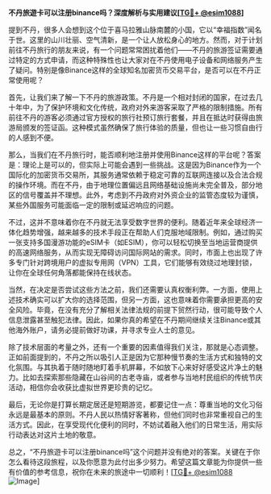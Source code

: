 **不丹旅遊卡可以注册binance吗？深度解析与实用建议[[TG💪+ @esim1088](https://t.me/s/esim1088)]**

提到不丹，很多人会想到这个位于喜马拉雅山脉南麓的小国，它以“幸福指数”闻名于世。这里的山川壮丽、空气清新，是一个让人放松身心的地方。然而，对于计划前往不丹旅行的朋友来说，有一个问题常常困扰着他们——不丹的旅游签证需要通过特定的方式申请，而这种特殊性也让大家对在不丹使用电子设备和网络服务产生了疑问。特别是像Binance这样的全球知名加密货币交易平台，是否可以在不丹正常使用呢？

首先，让我们来了解一下不丹的旅游政策。不丹是一个相对封闭的国家，在过去几十年中，为了保护环境和文化传统，政府对外来游客采取了严格的限制措施。所有前往不丹的游客必须通过官方授权的旅行社预订旅行套餐，并且在抵达时获得由旅游局颁发的签证函。这种模式虽然确保了旅行体验的质量，但也让一些习惯自由行的人感到不便。

那么，当我们在不丹旅行时，能否顺利地注册并使用Binance这样的平台呢？答案是：理论上是可以的，但实际上可能会遇到一些挑战。这是因为Binance作为一个国际化的加密货币交易所，其服务通常依赖于稳定可靠的互联网连接以及合法合规的操作环境。而在不丹，由于地理位置偏远且网络基础设施尚未完全普及，部分地区的信号覆盖并不理想。此外，考虑到不丹政府对外资企业的监管态度较为谨慎，某些外国服务可能面临一定的限制或延迟响应的问题。

不过，这并不意味着你在不丹就无法享受数字世界的便利。随着近年来全球经济一体化趋势增强，越来越多的技术手段正在帮助人们克服地域限制。例如，通过购买一张支持多国漫游功能的eSIM卡（如ESIM），你可以轻松切换至当地运营商提供的高速网络服务，从而实现无障碍访问国际网站的需求。同时，市面上也出现了许多专门针对跨境用户的虚拟专用网（VPN）工具，它们能够有效绕过地理封锁，让你在全球任何角落都能保持在线状态。

当然，在决定是否尝试这些方法之前，我们还需要认真权衡利弊。一方面，使用上述技术确实可以扩大你的选择范围，但另一方面，这也意味着你需要承担更高的安全风险。毕竟，在没有充分了解相关法律法规的前提下贸然行动，很可能导致个人信息泄露甚至触犯法律。因此，如果你真的希望在不丹期间继续关注Binance或其他海外账户，请务必提前做好功课，并寻求专业人士的意见。

除了技术层面的考量之外，还有一个重要的因素值得我们关注，那就是心态调整。正如前面提到的，不丹之所以吸引人正是因为它那种慢节奏的生活方式和独特的文化氛围。与其执着于随时随地盯着手机屏幕，不如放下心来好好感受这片净土的魅力。比如去探索那些隐藏在山谷间的古老寺庙，或者参与当地村民组织的传统节庆活动，相信你会收获比虚拟世界更珍贵的记忆。

最后，无论你是打算长期定居还是短期游览，都要记住一点：尊重当地的文化习俗永远是最基本的原则。不丹人民以热情好客著称，但他们同时也非常重视自己的生活方式。因此，在享受现代化便利的同时，不妨试着融入他们的日常生活，用实际行动表达对这片土地的敬意。

总之，“不丹旅遊卡可以注册binance吗”这个问题并没有绝对的答案。关键在于你怎么看待这段旅程，以及你愿意为此付出多少努力。希望这篇文章能为你提供一些有价值的参考信息，祝你在未来的旅途中一切顺利！[[TG💪+ @esim1088](https://t.me/s/esim1088) ![Image](https://i.postimg.cc/4NQfJmqS/Snipaste-2025-05-13-00-14-12.png)]